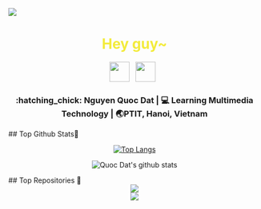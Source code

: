 
![](https://komarev.com/ghpvc/?username=nqdat2002&color=blue)
<div align="center">
  <h1 style="color:#F3EB3B;"> Hey guy~ </h1>
</div>
 
<p align='center'> 
<a href="https://facebook.com/qdat.2706"><img height="40" src="https://raw.githubusercontent.com/trinwin/trinwin/master/icons/facebook.png?raw=true"></a>&nbsp;&nbsp;
<a href="https://instagram.com/dat.2706/"><img height="40" src="https://raw.githubusercontent.com/trinwin/trinwin/master/icons/instagram.png?raw=true"></a>&nbsp;&nbsp;
<div align="center">
  <h3> :hatching_chick: Nguyen Quoc Dat    |     💻 Learning Multimedia Technology    |    🌏PTIT, Hanoi, Vietnam </h3> 
</div>
## Top Github Stats🌟
<div align="center">

[![Top Langs](https://github-readme-stats.vercel.app/api/top-langs/?username=nqdat2002&exclude_repo=github-readme-stats,anuraghazra.github.io)](https://github.com/anuraghazra/github-readme-stats)

</div>

<div align="center">

![Quoc Dat's github stats](https://github-readme-stats.vercel.app/api/?username=nqdat2002&show_icons=true&theme=radical) 
</div>
## Top Repositories 🌟

<div align="center">
    <img align="center" src="https://github-readme-stats.vercel.app/api/pin/?username=nqdat2002&repo=My-Source&show_owner=true&theme=radical"/>
</div>

<div align="center">
    <img align="center" src="https://github-readme-stats.vercel.app/api/pin/?username=nqdat2002&repo=Data-Structures-and-Algorithms&show_owner=true&theme=radical"/>
</div>
